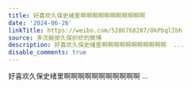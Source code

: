 ```yaml
---
title: 好喜欢久保史绪里啊啊啊啊啊啊啊啊啊啊啊
date: '2024-06-26'
linkTitle: https://weibo.com/5286768287/OkPbqlIbh
source: 多次婉拒久保织织的微博
description: 好喜欢久保史绪里啊啊啊啊啊啊啊啊啊啊啊  ...
disable_comments: true
---
```

好喜欢久保史绪里啊啊啊啊啊啊啊啊啊啊啊  ...